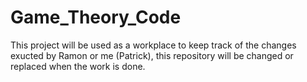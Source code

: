 # Game_Theory_Code
This project will be used as a workplace to keep track of the changes exucted by Ramon or me (Patrick), this repository will be changed or replaced when the work is done.
